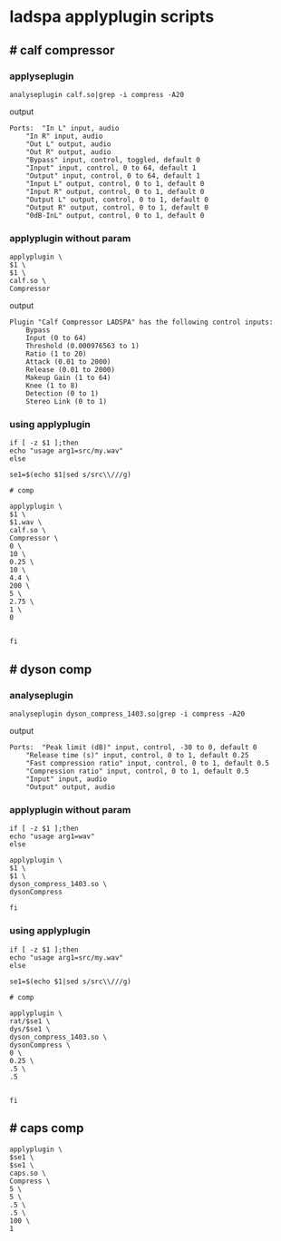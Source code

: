 # ladspa applyplugin scripts

## # calf compressor

### applyseplugin

```
analyseplugin calf.so|grep -i compress -A20
```

output

```
Ports:	"In L" input, audio
	"In R" input, audio
	"Out L" output, audio
	"Out R" output, audio
	"Bypass" input, control, toggled, default 0
	"Input" input, control, 0 to 64, default 1
	"Output" input, control, 0 to 64, default 1
	"Input L" output, control, 0 to 1, default 0
	"Input R" output, control, 0 to 1, default 0
	"Output L" output, control, 0 to 1, default 0
	"Output R" output, control, 0 to 1, default 0
	"0dB-InL" output, control, 0 to 1, default 0
```

### applyplugin without param
```
applyplugin \
$1 \
$1 \
calf.so \
Compressor
```
output

```
Plugin "Calf Compressor LADSPA" has the following control inputs:
	Bypass
	Input (0 to 64)
	Threshold (0.000976563 to 1)
	Ratio (1 to 20)
	Attack (0.01 to 2000)
	Release (0.01 to 2000)
	Makeup Gain (1 to 64)
	Knee (1 to 8)
	Detection (0 to 1)
	Stereo Link (0 to 1)
```

### using applyplugin

```
if [ -z $1 ];then
echo "usage arg1=src/my.wav"
else

se1=$(echo $1|sed s/src\\///g)

# comp

applyplugin \
$1 \
$1.wav \
calf.so \
Compressor \
0 \
10 \
0.25 \
10 \
4.4 \
200 \
5 \
2.75 \
1 \
0


fi

```

## # dyson comp
### analyseplugin

```
analyseplugin dyson_compress_1403.so|grep -i compress -A20
```
output

```
Ports:	"Peak limit (dB)" input, control, -30 to 0, default 0
	"Release time (s)" input, control, 0 to 1, default 0.25
	"Fast compression ratio" input, control, 0 to 1, default 0.5
	"Compression ratio" input, control, 0 to 1, default 0.5
	"Input" input, audio
	"Output" output, audio
```

### applyplugin without param
```
if [ -z $1 ];then
echo "usage arg1=wav"
else

applyplugin \
$1 \
$1 \
dyson_compress_1403.so \
dysonCompress

fi
```
### using applyplugin

```
if [ -z $1 ];then
echo "usage arg1=src/my.wav"
else

se1=$(echo $1|sed s/src\\///g)

# comp

applyplugin \
rat/$se1 \
dys/$se1 \
dyson_compress_1403.so \
dysonCompress \
0 \
0.25 \
.5 \
.5


fi
```

## # caps comp

```
applyplugin \
$se1 \
$se1 \
caps.so \
Compress \
5 \
5 \
.5 \
.5 \
100 \
1
```
